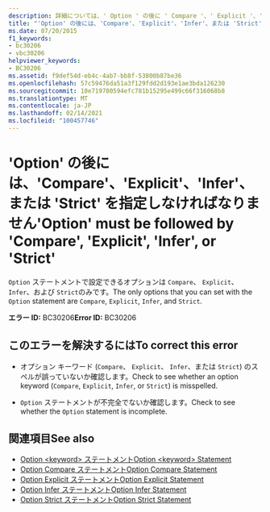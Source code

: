 ```yaml
---
description: 詳細については、' Option ' の後に ' Compare '、' Explicit '、' 推論 '、または ' Strict ' を指定する必要があります
title: "'Option' の後には、'Compare'、'Explicit'、'Infer'、または 'Strict' を指定しなければなりません"
ms.date: 07/20/2015
f1_keywords:
- bc30206
- vbc30206
helpviewer_keywords:
- BC30206
ms.assetid: f9def54d-eb4c-4ab7-bb8f-53800b87be36
ms.openlocfilehash: 57c59476da51a3f129fdd2d193e1ae3bda126230
ms.sourcegitcommit: 10e719780594efc781b15295e499c66f316068b8
ms.translationtype: MT
ms.contentlocale: ja-JP
ms.lasthandoff: 02/14/2021
ms.locfileid: "100457746"
---
```

# <a name="option-must-be-followed-by-compare-explicit-infer-or-strict"></a><span data-ttu-id="23ce9-103">'Option' の後には、'Compare'、'Explicit'、'Infer'、または 'Strict' を指定しなければなりません</span><span class="sxs-lookup"><span data-stu-id="23ce9-103">'Option' must be followed by 'Compare', 'Explicit', 'Infer', or 'Strict'</span></span>

<span data-ttu-id="23ce9-104">`Option` ステートメントで設定できるオプションは `Compare`、 `Explicit`、 `Infer`、および `Strict`のみです。</span><span class="sxs-lookup"><span data-stu-id="23ce9-104">The only options that you can set with the `Option` statement are `Compare`, `Explicit`, `Infer`, and `Strict`.</span></span>  
  
 <span data-ttu-id="23ce9-105">**エラー ID:** BC30206</span><span class="sxs-lookup"><span data-stu-id="23ce9-105">**Error ID:** BC30206</span></span>  
  
## <a name="to-correct-this-error"></a><span data-ttu-id="23ce9-106">このエラーを解決するには</span><span class="sxs-lookup"><span data-stu-id="23ce9-106">To correct this error</span></span>  
  
- <span data-ttu-id="23ce9-107">オプション キーワード (`Compare`、 `Explicit`、 `Infer`、または `Strict`) のスペルが誤っていないか確認します。</span><span class="sxs-lookup"><span data-stu-id="23ce9-107">Check to see whether an option keyword (`Compare`, `Explicit`, `Infer`, or `Strict`) is misspelled.</span></span>  
  
- <span data-ttu-id="23ce9-108">`Option` ステートメントが不完全でないか確認します。</span><span class="sxs-lookup"><span data-stu-id="23ce9-108">Check to see whether the `Option` statement is incomplete.</span></span>  
  
## <a name="see-also"></a><span data-ttu-id="23ce9-109">関連項目</span><span class="sxs-lookup"><span data-stu-id="23ce9-109">See also</span></span>

- [<span data-ttu-id="23ce9-110">Option \<keyword> ステートメント</span><span class="sxs-lookup"><span data-stu-id="23ce9-110">Option \<keyword> Statement</span></span>](../language-reference/statements/option-keyword-statement.md)
- [<span data-ttu-id="23ce9-111">Option Compare ステートメント</span><span class="sxs-lookup"><span data-stu-id="23ce9-111">Option Compare Statement</span></span>](../language-reference/statements/option-compare-statement.md)
- [<span data-ttu-id="23ce9-112">Option Explicit ステートメント</span><span class="sxs-lookup"><span data-stu-id="23ce9-112">Option Explicit Statement</span></span>](../language-reference/statements/option-explicit-statement.md)
- [<span data-ttu-id="23ce9-113">Option Infer ステートメント</span><span class="sxs-lookup"><span data-stu-id="23ce9-113">Option Infer Statement</span></span>](../language-reference/statements/option-infer-statement.md)
- [<span data-ttu-id="23ce9-114">Option Strict ステートメント</span><span class="sxs-lookup"><span data-stu-id="23ce9-114">Option Strict Statement</span></span>](../language-reference/statements/option-strict-statement.md)
